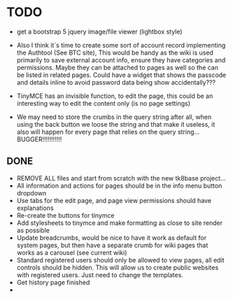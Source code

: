 # TODO 


- get a bootstrap 5 jquery image/file viewer (lightbox style)

- Also I think it`s time to create some sort of account record implementing the Authtool (See BTC site), This would be handy
as the wiki is used primarily to save external account info, ensure they have categories and permissions.
Maybe they can be attached to pages as well so the can be listed in related pages. Could have a widget that shows the
passcode and details inline to avoid password data being show accidentally???

- TinyMCE has an invisible function, to edit the page, this could be an interesting way to
  edit the content only (is no page settings)

- We may need to store the crumbs in the  query string after all, when using the back button we loose 
the string and that make it useless, it also will happen for every page that relies on the query string...
BUGGER!!!!!!!!!!!

## DONE

- REMOVE ALL files and start from scratch with the new tk8base project...
- All information and actions for pages should be in the info menu button dropdown
- Use tabs for the edit page, and page view permissions should have explanations
- Re-create the buttons for tinymce
- Add stylesheets to tinymce and make formatting as close to site render as possible
- Update breadcrumbs, would be nice to have it work as default for system pages,
  but then have a separate crumb for wiki pages that works as a carousel (see current wiki)
- Standard registered users should only be allowed to view pages, all edit controls should be hidden.
  This will allow us to create public websites with registered users. Just need to change the templates.
- Get history page finished
- 
